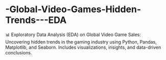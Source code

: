 # -Global-Video-Games-Hidden-Trends---EDA
📊 Exploratory Data Analysis (EDA) on Global Video Game Sales: Uncovering hidden trends in the gaming industry using Python, Pandas, Matplotlib, and Seaborn. Includes visualizations, insights, and data-driven conclusions.

